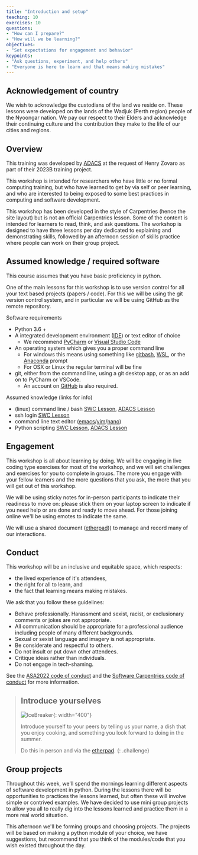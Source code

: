 ```yaml
---
title: "Introduction and setup"
teaching: 10
exercises: 10
questions:
- "How can I prepare?"
- "How will we be learning?"
objectives:
- "Set expectations for engagement and behavior"
keypoints:
- "Ask questions, experiment, and help others"
- "Everyone is here to learn and that means making mistakes"
---
```

## Acknowledgement of country
We wish to acknowledge the custodians of the land we reside on. These lessons were developed on the lands of the Wadjuk (Perth region) people of the Nyoongar nation. We pay our respect to their Elders and acknowledge their continuing culture and the contribution they make to the life of our cities and regions. 


## Overview
This training was developed by [ADACS](https://adacs.org.au) at the request of Henry Zovaro as part of their 2023B training project.

This workshop is intended for researchers who have little or no formal computing training, but who have learned to get by via self or peer learning, and who are interested to being exposed to some best practices in computing and software development.

This workshop has been developed in the style of Carpentries (hence the site layout) but is not an official Carpentries lesson.
Some of the content is intended for learners to read, think, and ask questions.
The workshop is designed to have three lessons per day dedicated to explaining and demonstrating skills, followed by an afternoon session of skills practice where people can work on their group project.

## Assumed knowledge / required software
This course assumes that you have basic proficiency in python.

One of the main lessons for this workshop is to use version control for all your text based projects (papers / code).
For this we will be using the git version control system, and in particular we will be using GitHub as the remote repository.

Software requirements

- Python 3.6 +
- A integrated development environment ([IDE](https://en.wikipedia.org/wiki/Integrated_development_environment)) or text editor of choice
  - We recommend [PyCharm](https://www.jetbrains.com/pycharm/) or [Visual Studio Code](https://code.visualstudio.com/)
- An operating system which gives you a proper command line
  - For windows this means using something like [gitbash](https://gitforwindows.org/), [WSL](https://docs.microsoft.com/en-us/windows/wsl/install), or the [Anaconda](https://www.anaconda.com/) prompt
  - For OSX or Linux the regular terminal will be fine
- git, either from the command line, using a git desktop app, or as an add on to PyCharm or VSCode.
  - An account on [GitHub](https://github.com/) is also required.

Assumed knowledge (links for info)

- (linux) command line / bash [SWC Lesson](https://swcarpentry.github.io/shell-novice/), [ADACS Lesson](https://adacs.org.au/courses/introduction-to-bash/)
- ssh login [SWC Lesson](https://carpentries-incubator.github.io/shell-extras/02-ssh/)
- command line text editor ([emacs](https://www.linuxfordevices.com/tutorials/linux/emacs-editor-tutorial)/[vim](https://www.tutorialspoint.com/vim/index.htm#)/[nano](https://www.linuxfordevices.com/tutorials/linux/nano-editor-in-linux))
- Python scripting [SWC Lesson](http://swcarpentry.github.io/python-novice-gapminder/), [ADACS Lesson](https://adacs.org.au/courses/introduction-to-python/)

## Engagement
This workshop is all about learning by doing.
We will be engaging in live coding type exercises for most of the workshop, and we will set challenges and exercises for you to complete in groups.
The more you engage with your fellow learners and the more questions that you ask, the more that you will get out of this workshop.

We will be using sticky notes for in-person participants to indicate their readiness to move on: please stick them on your laptop screen to indicate if you need help or are done and ready to move ahead.
For those joining online we'll be using emotes to indicate the same.

We will use a shared document ([etherpad]({{site.ether_pad}}))) to manage and record many of our interactions.


## Conduct

This workshop will be an inclusive and equitable space, which respects:
- the lived experience of it's attendees,
- the right for all to learn, and 
- the fact that learning means making mistakes.

We ask that you follow these guidelines:

- Behave professionally. Harassment and sexist, racist, or exclusionary comments or jokes are not appropriate.
- All communication should be appropriate for a professional audience including people of many different backgrounds. 
- Sexual or sexist language and imagery is not appropriate.
- Be considerate and respectful to others.
- Do not insult or put down other attendees.
- Critique ideas rather than individuals.
- Do not engage in tech-shaming.

See the [ASA2022 code of conduct](https://www.asa2022.org/code-of-conduct) and the [Software Carpentries code of conduct](https://docs.carpentries.org/topic_folders/policies/code-of-conduct.html) for more information.


> ## Introduce yourselves
> ![IceBreaker](https://ichef.bbci.co.uk/news/976/cpsprodpb/D6B5/production/_123956945_225107a3-318d-4c2e-b040-2dcd03c4698a.jpg){: width="400"}
> 
> Introduce yourself to your peers by telling us your name, a dish that you enjoy cooking, and something you look forward to doing in the summer.
> 
> Do this in person and via the [etherpad]({{site.ether_pad}}).
{: .challenge}


## Group projects
Throughout this week, we'll spend the mornings learning different aspects of software development in python.
During the lessons there will be opportunities to practices the lessons learned, but often these will involve simple or contrived examples.
We have decided to use mini group projects to allow you all to really dig into the lessons learned and practice them in a more real world situation.

This afternoon we'll be forming groups and choosing projects.
The projects will be based on making a python module of your choice, we have suggestions, but recommend that you think of the modules/code that you wish existed throughout the day.